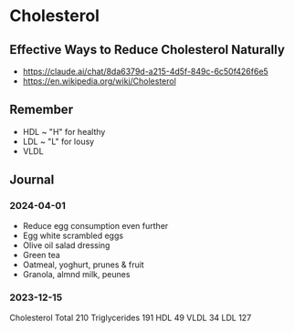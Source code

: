 # Cholesterol


## Effective Ways to Reduce Cholesterol Naturally

* https://claude.ai/chat/8da6379d-a215-4d5f-849c-6c50f426f6e5
* https://en.wikipedia.org/wiki/Cholesterol

## Remember

* HDL ~ "H" for healthy
* LDL ~ "L" for lousy
* VLDL

## Journal

### 2024-04-01

* Reduce egg consumption even further
* Egg white scrambled eggs
* Olive oil salad dressing
* Green tea
* Oatmeal, yoghurt, prunes & fruit
* Granola, almnd milk, peunes

### 2023-12-15

Cholesterol Total 210
Triglycerides 191
HDL 49
VLDL 34
LDL 127




